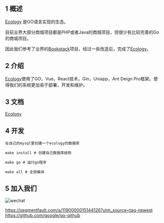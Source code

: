 ## 1 概述

[Ecology](https://github.com/i2eco/ecology) 是GO语言实现的生态。

目前业界大部分商城项目都是PHP或者Java的商城项目，但很少有比较完善的Go的商城项目。

因此我们参考了业界的[Bookstack](https://github.com/TruthHun/BookStack)项目，经过一些改造后，完成了[Ecology](https://github.com/i2eco/ecology)。


## 2 介绍

[Ecology](https://github.com/i2eco/ecology)使用了GO，Vue，React技术，Gin，Uniapp，Ant Deign Pro框架。使得我们的系统更加易于部署，开发和维护。


## 3 文档
[Ecology](https://doc.yitum.com/books/ecology
)
## 4 开发

```
在自己的mysql里创建一个ecology的数据库

make install # 创建自己数据库结构

make go # 运行go程序

make all # 全部编译
```

## 5 加入我们

![wechat](./docs/img/wechat.jpg)


https://segmentfault.com/a/1190000015144126?utm_source=tag-newest
https://github.com/google/go-github
